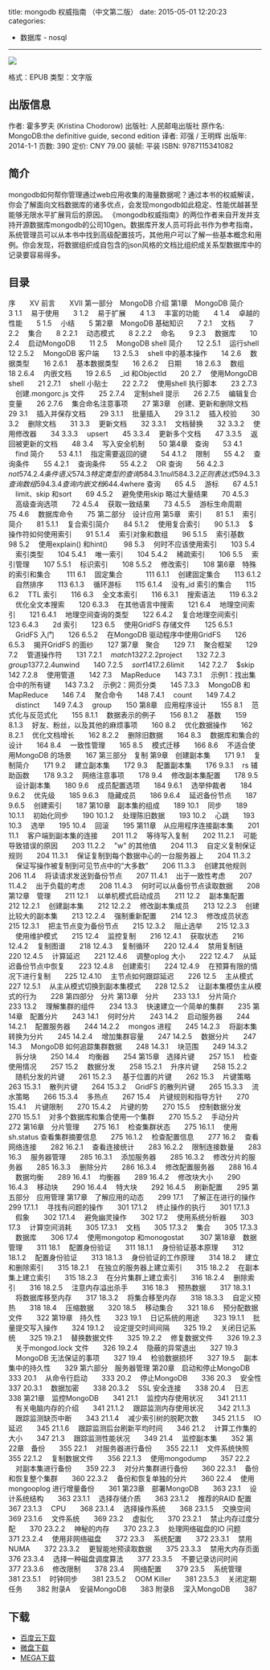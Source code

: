 title: mongodb 权威指南 （中文第二版）
date: 2015-05-01 12:20:23
categories:
  - 数据库 - nosql
---

![](http://img5.douban.com/lpic/s28015838.jpg)

格式：EPUB
类型：文字版

<!--more-->

## 出版信息 ##

作者: 霍多罗夫 (Kristina Chodorow) 
出版社: 人民邮电出版社
原作名: MongoDB:the definitive guide, second edition
译者: 邓强 / 王明辉 
出版年: 2014-1-1
页数: 390
定价: CNY 79.00
装帧: 平装
ISBN: 9787115341082

## 简介 ##

mongodb如何帮你管理通过web应用收集的海量数据呢？通过本书的权威解读，你会了解面向文档数据库的诸多优点，会发现mongodb如此稳定、性能优越甚至能够无限水平扩展背后的原因。
《mongodb权威指南》的两位作者来自开发并支持开源数据库mongodb的公司10gen。数据库开发人员可将此书作为参考指南，系统管理员可以从本书中找到高级配置技巧，其他用户可以了解一些基本概念和用例。你会发现，将数据组织成自包含的json风格的文档比组织成关系型数据库中的记录要容易得多。

## 目录 ##

序　　XV
前言　　XVII
第一部分　MongoDB 介绍
第1章　MongoDB 简介　　3
1.1 　易于使用　　3
1.2 　易于扩展　　4
1.3 　丰富的功能　　4
1.4 　卓越的性能　　5
1.5 　小结　　5
第2章　MongoDB 基础知识　　7
2.1 　文档　　7
2.2 　集合　　8
2.2.1 　动态模式　　8
2.2.2 　命名　　9
2.3 　数据库　　10
2.4 　启动MongoDB　　11
2.5 　MongoDB shell 简介　　12
2.5.1 　运行shell　　12
2.5.2 　MongoDB 客户端　　13
2.5.3 　shell 中的基本操作　　14
2.6 　数据类型　　16
2.6.1 　基本数据类型　　16
2.6.2 　日期　　18
2.6.3 　数组　　18
2.6.4 　内嵌文档　　19
2.6.5 　_id 和ObjectId　　20
2.7 　使用MongoDB shell　　21
2.7.1 　shell 小贴士　　22
2.7.2 　使用shell 执行脚本　　23
2.7.3 　创建.mongorc.js 文件　　25
2.7.4 　定制shell 提示　　26
2.7.5 　编辑复合变量　　26
2.7.6 　集合命名注意事项　　27
第3章　创建、更新和删除文档　　29
3.1 　插入并保存文档　　29
3.1.1 　批量插入　　29
3.1.2 　插入校验　　30
3.2 　删除文档　　31
3.3 　更新文档　　32
3.3.1 　文档替换　　32
3.3.2 　使用修改器　　34
3.3.3 　upsert　　45
3.3.4 　更新多个文档　　47
3.3.5 　返回被更新的文档　　48
3.4 　写入安全机制　　50
第4章　查询　　53
4.1 　find 简介　　53
4.1.1 　指定需要返回的键　　54
4.1.2 　限制　　55
4.2 　查询条件　　55
4.2.1 　查询条件　　55
4.2.2 　OR 查询　　56
4.2.3 　$not　　57
4.2.4 　条件语义　　57
4.3 　特定类型的查询　　58
4.3.1 　null　　58
4.3.2 　正则表达式　　59
4.3.3 　查询数组　　59
4.3.4 　查询内嵌文档　　64
4.4 　$where 查询　　65
4.5 　游标　　67
4.5.1 　limit、skip 和sort　　69
4.5.2 　避免使用skip 略过大量结果　　70
4.5.3 　高级查询选项　　72
4.5.4 　获取一致结果　　73
4.5.5 　游标生命周期　　75
4.6 　数据库命令　　75
第二部分　设计应用
第5章　索引　　81
5.1 　索引简介　　81
5.1.1 　复合索引简介　　84
5.1.2 　使用复合索引　　90
5.1.3 　$ 操作符如何使用索引　　91
5.1.4 　索引对象和数组　　96
5.1.5 　索引基数　　98
5.2 　使用explain() 和hint() 　　98
5.3 　何时不应该使用索引　　103
5.4 　索引类型　　104
5.4.1 　唯一索引　　104
5.4.2 　稀疏索引　　106
5.5 　索引管理　　107
5.5.1 　标识索引　　108
5.5.2 　修改索引　　108
第6章　特殊的索引和集合 　　111
6.1 　固定集合　　 　111
6.1.1 　创建固定集合　　113
6.1.2 　自然排序　　113
6.1.3 　循环游标　　115
6.1.4 　没有_id 索引的集合　　115
6.2 　TTL 索引　　116
6.3 　全文本索引　　116
6.3.1 　搜索语法　　119
6.3.2 　优化全文本搜索　　120
6.3.3 　在其他语言中搜索　　121
6.4 　地理空间索引　　121
6.4.1 　地理空间查询的类型　　122
6.4.2 　复合地理空间索引　　123
6.4.3　　2d 索引　　123
6.5 　使用GridFS 存储文件　　125
6.5.1 　GridFS 入门　　126
6.5.2 　在MongoDB 驱动程序中使用GridFS　　126
6.5.3 　揭开GridFS 的面纱　　127
第7章　聚合　　129
7.1 　聚合框架　　129
7.2 　管道操作符　　131
7.2.1 　$match　　132
7.2.2 　$project　　132
7.2.3 　$group　　137
7.2.4 　$unwind　　140
7.2.5 　$sort　　141
7.2.6 　$limit　　142
7.2.7 　$skip　　142
7.2.8 　使用管道　　142
7.3 　MapReduce　　143
7.3.1 　示例1：找出集合中的所有键　　143
7.3.2 　示例2：网页分类　　145
7.3.3 　MongoDB 和MapReduce　　146
7.4 　聚合命令　　148
7.4.1 　count　　149
7.4.2 　distinct　　149
7.4.3 　group　　150
第8章　应用程序设计　　155
8.1 　范式化与反范式化　　155
8.1.1 　数据表示的例子　　156
8.1.2 　基数　　159
8.1.3 　好友、粉丝，以及其他的麻烦事项　　160
8.2 　优化数据操作　　162
8.2.1 　优化文档增长　　162
8.2.2 　删除旧数据　　164
8.3 　数据库和集合的设计　　164
8.4 　一致性管理　　165
8.5 　模式迁移　　166
8.6 　不适合使用MongoDB 的场景　　167
第三部分　复制
第9章　创建副本集　　171
9.1 　复制简介　　171
9.2 　建立副本集　　172
9.3 　配置副本集　　176
9.3.1 　rs 辅助函数　　178
9.3.2 　网络注意事项　　178
9.4 　修改副本集配置　　178
9.5 　设计副本集　　180
9.6 　成员配置选项　　184
9.6.1 　选举仲裁者　　184
9.6.2 　优先级　　185
9.6.3 　隐藏成员　　186
9.6.4 　延迟备份节点　　187
9.6.5 　创建索引　　187
第10章　副本集的组成　　189
10.1 　同步　　189
10.1.1 　初始化同步　　190
10.1.2 　处理陈旧数据　　193
10.2 　心跳　　193
10.3 　选举　　195
10.4 　回滚　　195
第11章　从应用程序连接副本集　　201
11.1 　客户端到副本集的连接　　201
11.2 　等待写入复制　　202
11.2.1 　可能导致错误的原因　　203
11.2.2 　"w" 的其他值　　204
11.3 　自定义复制保证规则　　204
11.3.1 　保证复制到每个数据中心的一台服务器上　　204
11.3.2 　保证写操作被复制到可见节点中的“大多数”　　206
11.3.3 　创建其他规则　　206
11.4 　将读请求发送到备份节点　　207
11.4.1 　出于一致性考虑　　207
11.4.2 　出于负载的考虑　　208
11.4.3 　何时可以从备份节点读取数据　　208
第12章　管理　　211
12.1 　以单机模式启动成员　　211
12.2 　副本集配置　　212
12.2.1 　创建副本集　　212
12.2.2 　修改副本集成员　　213
12.2.3 　创建比较大的副本集　　213
12.2.4 　强制重新配置　　214
12.3 　修改成员状态　　215
12.3.1 　把主节点变为备份节点　　215
12.3.2 　阻止选举　　215
12.3.3 　使用维护模式　　215
12.4 　监控复制　　216
12.4.1 　获取状态　　216
12.4.2 　复制图谱　　218
12.4.3 　复制循环　　220
12.4.4 　禁用复制链　　220
12.4.5 　计算延迟　　221
12.4.6 　调整oplog 大小　　222
12.4.7 　从延迟备份节点中恢复　　223
12.4.8 　创建索引　　224
12.4.9 　在预算有限的情况下进行复制　　225
12.4.10 　主节点如何跟踪延迟　　226
12.5 　主从模式　　227
12.5.1 　从主从模式切换到副本集模式　　228
12.5.2 　让副本集模仿主从模式的行为　　228
第四部分　分片
第13章　分片　　233
13.1 　分片简介　　233
13.2 　理解集群的组件　　234
13.3 　快速建立一个简单的集群　　235
第14章　配置分片　　243
14.1 　何时分片　　243
14.2 　启动服务器　　244
14.2.1 　配置服务器　　244
14.2.2 　mongos 进程　　245
14.2.3 　将副本集转换为分片　　245
14.2.4 　增加集群容量　　247
14.2.5 　数据分片　　247
14.3 　MongoDB 如何追踪集群数据　　248
14.3.1 　块范围　　249
14.3.2 　拆分块　　250
14.4 　均衡器　　254
第15章　选择片键　　257
15.1 　检查使用情况　　257
15.2 　数据分发　　258
15.2.1 　升序片键　　258
15.2.2 　随机分发的片键　　261
15.2.3 　 基于位置的片键　　262
15.3 　片键策略　　263
15.3.1 　散列片键　　264
15.3.2 　GridFS 的散列片键　　265
15.3.3 　流水策略　　266
15.3.4 　多热点　　267
15.4 　片键规则和指导方针　　270
15.4.1 　片键限制　　270
15.4.2 　片键的势　　270
15.5 　控制数据分发　　270
15.5.1 　对多个数据库和集合使用一个集群　　270
15.5.2 　手动分片　　272
第16章　分片管理　　275
16.1 　检查集群状态　　275
16.1.1 　使用sh.status 查看集群摘要信息　　275
16.1.2 　检查配置信息　　277
16.2 　查看网络连接　　282
16.2.1 　查看连接统计　　283
16.2.2 　限制连接数量　　283
16.3 　服务器管理　　285
16.3.1 　添加服务器　　285
16.3.2 　修改分片的服务器　　285
16.3.3 　删除分片　　286
16.3.4 　修改配置服务器　　288
16.4 　数据均衡　　289
16.4.1 　均衡器　　289
16.4.2 　修改块大小　　290
16.4.3 　移动块　　290
16.4.4 　特大块　　292
16.4.5 　刷新配置　　295
第五部分　应用管理
第17章　了解应用的动态　　299
17.1 　了解正在进行的操作　　299
17.1.1 　寻找有问题的操作　　301
17.1.2 　终止操作的执行　　301
17.1.3 　假象　　302
17.1.4 　避免幽灵操作　　302
17.2 　使用系统分析器　　303
17.3 　计算空间消耗　　305
17.3.1 　文档　　305
17.3.2 　集合　　305
17.3.3 　数据库　　306
17.4 　使用mongotop 和monogostat 　　307
第18章　数据管理　　311
18.1 　配置身份验证　　311
18.1.1 　身份验证基本原理　　312
18.1.2 　配置身份验证　　313
18.1.3 　身份验证的工作原理　　314
18.2 　建立和删除索引　　315
18.2.1 　在独立的服务器上建立索引　　315
18.2.2 　在副本集上建立索引　　315
18.2.3 　在分片集群上建立索引　　316
18.2.4 　删除索引　　316
18.2.5 　注意内存溢出杀手　　316
18.3 　预热数据　　317
18.3.1 　将数据库移至内存　　317
18.3.2 　将集合移至内存　　318
18.3.3 　自定义预热　　318
18.4 　压缩数据　　320
18.5 　移动集合　　321
18.6 　预分配数据文件　　322
第19章　持久性　　323
19.1 　日记系统的用途　　323
19.1.1 　批量提交写入操作　　324
19.1.2 　设定提交时间间隔　　325
19.2 　关闭日记系统　　325
19.2.1 　替换数据文件　　325
19.2.2 　修复数据文件　　326
19.2.3 　关于mongod.lock 文件　　326
19.2.4 　隐蔽的异常退出　　327
19.3 　MongoDB 无法保证的事项　　327
19.4 　检验数据损坏　　327
19.5 　副本集中的持久性　　329
第六部分　服务器管理
第20章　启动和停止MongoDB　　333
20.1 　从命令行启动　　333
20.2 　停止MongoDB　　336
20.3 　安全性　　337
20.3.1 　数据加密　　338
20.3.2 　SSL 安全连接　　338
20.4 　日志　　338
第21章　监控MongoDB　　341
21.1 　监控内存使用状况　　341
21.1.1 　有关电脑内存的介绍　　341
21.1.2 　跟踪监测内存使用状况　　342
21.1.3 　跟踪监测缺页中断　　343
21.1.4 　减少索引树的脱靶次数　　345
21.1.5 　IO 延迟　　345
21.1.6 　跟踪监测后台刷新平均时间　　346
21.2 　计算工作集的大小　　347
21.3 　跟踪监测性能状况　　349
21.4 　监控副本集　　352
第22章　备份　　355
22.1 　对服务器进行备份　　355
22.1.1 　文件系统快照　　355
22.1.2 　复制数据文件　　356
22.1.3 　使用mongodump　　357
22.2 　对副本集进行备份　　359
22.3 　对分片集群进行备份　　360
22.3.1 　备份和恢复整个集群　　360
22.3.2 　备份和恢复单独的分片　　360
22.4 　使用mongooplog 进行增量备份　　361
第23章　部署MongoDB　　363
23.1 　设计系统结构　　363
23.1.1 　选择存储介质　　363
23.1.2 　推荐的RAID 配置　　367
23.1.3 　CPU　　368
23.1.4 　选择操作系统　　368
23.1.5 　交换空间　　369
23.1.6 　文件系统　　369
23.2 　虚拟化　　370
23.2.1 　禁止内存过度分配　　370
23.2.2 　神秘的内存　　370
23.2.3 　处理网络磁盘的IO 问题　　371
23.2.4 　使用非网络磁盘　　372
23.3 　系统配置　　372
23.3.1 　禁用NUMA　　372
23.3.2 　更智能地预读取数据　　375
23.3.3 　禁用大内存页面　　376
23.3.4 　选择一种磁盘调度算法　　377
23.3.5 　不要记录访问时间　　377
23.3.6 　修改限制　　378
23.4 　网络配置　　379
23.5 　系统管理　　381
23.5.1 　时钟同步　　381
23.5.2 　OOM Killer　　381
23.5.3 　关闭定期任务　　382
附录A 　安装MongoDB　　383
附录B 　深入MongoDB　　387

## 下载 ##

+ [百度云下载](http://pan.baidu.com/s/1pJoPL2b)
+ [微盘下载](http://vdisk.weibo.com/s/aADaW4YRP5ZbL)
+ [MEGA下载](https://mega.co.nz/#!GYUWTBiT!nmAtixIPMFN28qsM-Q736D9r5lZ4GYuUBLnTN6WOwbI)